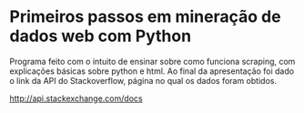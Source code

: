 # Primeiros passos em mineração de dados web com Python
Programa feito com o intuito de ensinar sobre como funciona scraping, com explicações básicas sobre python e html.
Ao final da apresentação foi dado o link da API do Stackoverflow, página no qual os dados foram obtidos.

http://api.stackexchange.com/docs
